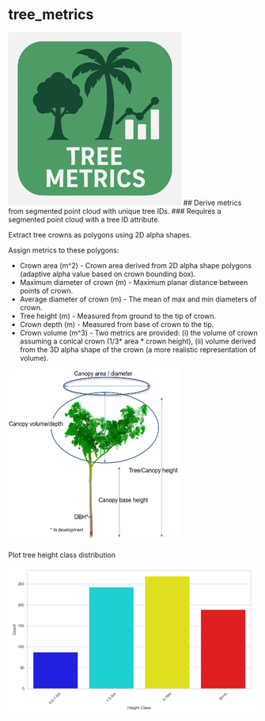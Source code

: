 # tree_metrics
<img src = "https://github.com/timwh/tree_metrics/blob/main/img/ChatGPT_Image_Sep_19_2025_01_51_06_PM.png" width = '350' />
## Derive metrics from segmented point cloud with unique tree IDs.
### Requires a segmented point cloud with a tree ID attribute.

Extract tree crowns as polygons using 2D alpha shapes.

Assign metrics to these polygons:
  - Crown area (m^2) - Crown area derived from 2D alpha shape polygons (adaptive alpha value based on crown bounding box).
  - Maximum diameter of crown (m) - Maximum planar distance between points of crown.
  - Average diameter of crown (m) - The mean of max and min diameters of crown.
  - Tree height (m) - Measured from ground to the tip of crown.
  - Crown depth (m) - Measured from base of crown to the tip.
  - Crown volume (m^3) - Two metrics are provided: (i) the volume of crown assuming a conical crown (1/3* area * crown height), (ii) volume derived from the 3D alpha shape of the crown (a more realistic representation of volume).

<img src="https://github.com/timwh/tree_metrics/blob/main/img/Screenshot_2025-05-23_145317.png" width="350" height="350" />

Plot tree height class distribution

<img src="https://github.com/timwh/tree_metrics/blob/main/img/Figure_1.png" width="500" height="300" />


